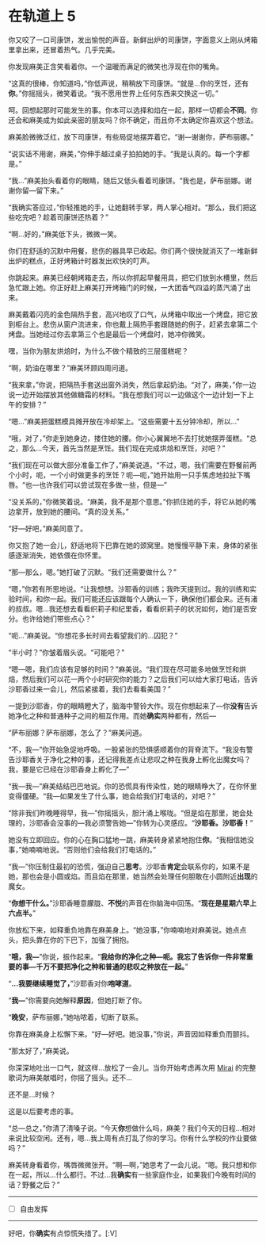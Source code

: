 # 在轨道上 5

你又咬了一口司康饼，发出愉悦的声音。新鲜出炉的司康饼，字面意义上刚从烤箱里拿出来，还冒着热气。几乎完美。

你发现麻美正含笑看着你。一个温暖而满足的微笑也浮现在你的嘴角。

“这真的很棒，你知道吗，”你低声说，稍稍放下司康饼。“就是...你的烹饪，还有**你**。”你摇摇头，微笑着说。“我不愿用世界上任何东西来交换这一切。”

呵。回想起那时可能发生的事。你本可以选择和焰在一起，那样一切都会**不同**。你还会和麻美成为如此亲密的朋友吗？你不确定，而且你不太确定你喜欢这个想法。

麻美脸微微泛红，放下司康饼，有些局促地摆弄着它。“谢—谢谢你，萨布丽娜。”

“说实话不用谢，麻美，”你伸手越过桌子拍拍她的手。“我是认真的。每一个字都是。”

“我...”麻美抬头看着你的眼睛，随后又低头看着司康饼。“我也是，萨布丽娜。谢谢你留—留下来。”

“我确实答应过，”你轻推她的手，让她翻转手掌，两人掌心相对。“那么，我们把这些吃完吧？趁着司康饼还热着？”

“啊...好的，”麻美低下头，微微一笑。

你们在舒适的沉默中用餐，悲伤的器具早已收起。你们两个很快就消灭了一堆新鲜出炉的糕点，正好烤箱计时器发出欢快的叮声。

你跳起来。麻美已经朝烤箱走去，所以你抓起早餐用具，把它们放到水槽里，然后急忙跟上她。你正好赶上麻美打开烤箱门的时候，一大团香气四溢的蒸汽涌了出来。

麻美戴着闪亮的金色隔热手套，高兴地叹了口气，从烤箱中取出一个烤盘，把它放到柜台上。悲伤从窗户流进来，你也戴上隔热手套跟随她的例子，赶紧去拿第二个烤盘。当她经过你去拿第三个也是最后一个烤盘时，她冲你微笑。

嘿，当你为朋友烘焙时，为什么不做个精致的三层蛋糕呢？

“啊，奶油在哪里？”麻美环顾四周问道。

“我来拿，”你说，把隔热手套送出窗外消失，然后拿起奶油。“对了，麻美，”你一边说一边开始摆放其他做糖霜的材料。“我在想我们可以一边做这个一边计划一下上午的安排？”

“嗯...”麻美把蛋糕模具摊开放在冷却架上。“这些需要十五分钟冷却，所以...”

“哦，对了，”你走到她身边，搂住她的腰。你小心翼翼地不去打扰她摆弄蛋糕。“总之，那么...今天，首先当然是烹饪。我们现在完成烘焙和烹饪，对吧？”

“我们现在可以做大部分准备工作了，”麻美说道。“不过，嗯，我们需要在野餐前两个小时，呃，一个小时做更多的烹饪？呃—呃，”她开始用一只手焦虑地拉扯下嘴唇。“也—也许我们可以尝试现在多做一些，但是—”

“没关系的，”你微笑着说。“麻美，我不是那个意思。”你抓住她的手，将它从她的嘴边拿开，放到她的腰间。“真的没关系。”

“好—好吧，”麻美同意了。

你又抱了她一会儿，舒适地将下巴靠在她的颈窝里。她慢慢平静下来，身体的紧张感逐渐消失，她依偎在你怀里。

“那—那么，嗯。”她打破了沉默。“我们还需要做什么？”

“嗯，”你若有所思地说。“让我想想。沙耶香的训练；我昨天提到过。我的训练和实验时间，和你一起。我们可能还应该跟每个人确认一下，确保他们都会来。还有渚的叔叔。嗯...我还想去看看织莉子和纪里香，看看织莉子的状况如何，她们是否安分。也许给她们带些点心？”

“呃...”麻美说。“你想花多长时间去看望我们的...囚犯？”

“半小时？”你皱着眉头说。“可能吧？”

“嗯—嗯，我们应该有足够的时间？”麻美说。“我们现在尽可能多地做烹饪和烘焙，然后我们可以花一两个小时研究你的能力？之后我们可以给大家打电话，告诉沙耶香过来一会儿，然后紧接着，我们去看看美国？”

一提到沙耶香，你的眼睛瞪大了，脑海中警铃大作。现在你想起来了—你**没有**告诉她净化之种和普通种子之间的相互作用。而她**确实**两种都有，然后—

“萨布丽娜？萨布丽娜，怎么了？”麻美问道。

“不，我—”你开始急促地呼吸。一股紧张的恐惧感顺着你的背脊流下。“我没有警告沙耶香关于净化之种的事，还记得我差点让悲叹之种在我身上孵化出魔女吗？我，要是它已经在沙耶香身上孵化了—”

“我—我—”麻美结结巴巴地说。你的恐慌具有传染性，她的眼睛睁大了，在你怀里变得僵硬。“我—如果发生了什么事，她会给我们打电话的，对吧？”

“除非我们昨晚睡得早，我—”你摇摇头，胆汁涌上喉咙。“但是焰在那里，她会处理的，沙耶香会没事的—我必须警告她—”你转为心灵感应。“**沙耶香。沙耶香！**”

她没有立即回应。你的心在胸口猛地一跳，麻美转身紧紧地抱住**你**。“我相信她没事，”她喃喃地说。“否则他们会给我们打电话的。”

“我—”你压制住最初的恐慌，强迫自己**思考**。沙耶香**肯定**会联系你的，如果不是她，那也会是小圆或焰。而且焰在那里，她当然会处理任何胆敢在小圆附近**出现**的魔女。

“**你想干什么。**”沙耶香睡意朦胧、**不悦**的声音在你脑海中回荡。“**现在是星期六早上六点半。**”

你放松下来，如释重负地靠在麻美身上。“她没事，”你喃喃地对麻美说。她点点头，把头靠在你的下巴下，加强了拥抱。

“**哦，我—**”你说，振作起来。“**我给你的净化之种—呃。我忘了告诉你一件非常重要的事—**千万不要**把净化之种和普通的悲叹之种放在一起。**”

“**...我要继续睡觉了，**”沙耶香对你**咆哮道**。

“**我—**”你需要向她解释**原因**，但她打断了你。

“**晚安**，萨布丽娜，”她咕哝着，切断了联系。

你靠在麻美身上松懈下来。“好—好吧。她没事，”你说，声音因如释重负而颤抖。

“那太好了，”麻美说。

你深深地吐出一口气，就这样...放松了一会儿。当你开始考虑再次用 [Mirai](https://www.youtube.com/watch?v=bAZuZjMD7lE) 的完整歌词为麻美献唱时，你摇了摇头。还不...

还不是...时候？

这是以后要考虑的事。

“总—总之，”你清了清嗓子说。“今天**你**想做什么吗，麻美？我们今天的日程...相对来说比较空闲。还有，嗯...我上周有点打乱了你的学习。你有什么学校的作业要做吗？”

麻美转身看着你，嘴唇微微张开。“啊—啊，”她思考了一会儿说。“嗯。我只想和你在一起，所以...什么都行。不过...我**确实**有一些家庭作业，如果我们今晚有时间的话？野餐之后？”

---

- [ ] 自由发挥

---

好吧，你**确实**有点惊慌失措了。[:V]
